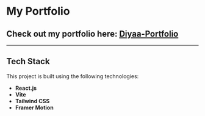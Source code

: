 # My Portfolio

## Check out my portfolio here: [Diyaa-Portfolio](https://portfolio-dd16.onrender.com)

---

## Tech Stack

This project is built using the following technologies:

- **React.js** 
- **Vite**   
- **Tailwind CSS** 
- **Framer Motion**  

